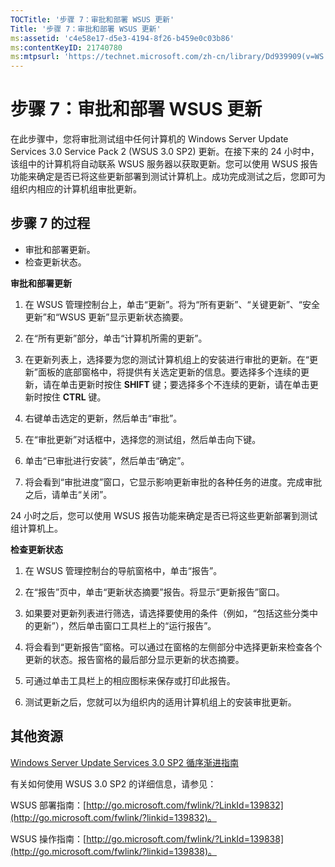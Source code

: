 ```yaml
---
TOCTitle: '步骤 7：审批和部署 WSUS 更新'
Title: '步骤 7：审批和部署 WSUS 更新'
ms:assetid: 'c4e58e17-d5e3-4194-8f26-b459e0c03b86'
ms:contentKeyID: 21740780
ms:mtpsurl: 'https://technet.microsoft.com/zh-cn/library/Dd939909(v=WS.10)'
---
```


步骤 7：审批和部署 WSUS 更新
============================

在此步骤中，您将审批测试组中任何计算机的 Windows Server Update Services 3.0 Service Pack 2 (WSUS 3.0 SP2) 更新。在接下来的 24 小时中，该组中的计算机将自动联系 WSUS 服务器以获取更新。您可以使用 WSUS 报告功能来确定是否已将这些更新部署到测试计算机上。成功完成测试之后，您即可为组织内相应的计算机组审批更新。

步骤 7 的过程
-------------

-   审批和部署更新。
-   检查更新状态。

**审批和部署更新**
1.  在 WSUS 管理控制台上，单击“更新”。将为“所有更新”、“关键更新”、“安全更新”和“WSUS 更新”显示更新状态摘要。

2.  在“所有更新”部分，单击“计算机所需的更新”。

3.  在更新列表上，选择要为您的测试计算机组上的安装进行审批的更新。在“更新”面板的底部窗格中，将提供有关选定更新的信息。要选择多个连续的更新，请在单击更新时按住 **SHIFT** 键；要选择多个不连续的更新，请在单击更新时按住 **CTRL** 键。

4.  右键单击选定的更新，然后单击“审批”。

5.  在“审批更新”对话框中，选择您的测试组，然后单击向下键。

6.  单击“已审批进行安装”，然后单击“确定”。

7.  将会看到“审批进度”窗口，它显示影响更新审批的各种任务的进度。完成审批之后，请单击“关闭”。

24 小时之后，您可以使用 WSUS 报告功能来确定是否已将这些更新部署到测试组计算机上。

**检查更新状态**
1.  在 WSUS 管理控制台的导航窗格中，单击“报告”。

2.  在“报告”页中，单击“更新状态摘要”报告。将显示“更新报告”窗口。

3.  如果要对更新列表进行筛选，请选择要使用的条件（例如，“包括这些分类中的更新”），然后单击窗口工具栏上的“运行报告”。

4.  将会看到“更新报告”窗格。可以通过在窗格的左侧部分中选择更新来检查各个更新的状态。报告窗格的最后部分显示更新的状态摘要。

5.  可通过单击工具栏上的相应图标来保存或打印此报告。

6.  测试更新之后，您就可以为组织内的适用计算机组上的安装审批更新。

其他资源
--------

[Windows Server Update Services 3.0 SP2 循序渐进指南](https://technet.microsoft.com/4b504edc-93b3-45b0-a7e8-d0107f1a4442)

有关如何使用 WSUS 3.0 SP2 的详细信息，请参见：

WSUS 部署指南：[http://go.microsoft.com/fwlink/?LinkId=139832](http://go.microsoft.com/fwlink/?linkid=139832)。

WSUS 操作指南：[http://go.microsoft.com/fwlink/?LinkId=139838](http://go.microsoft.com/fwlink/?linkid=139838)。
